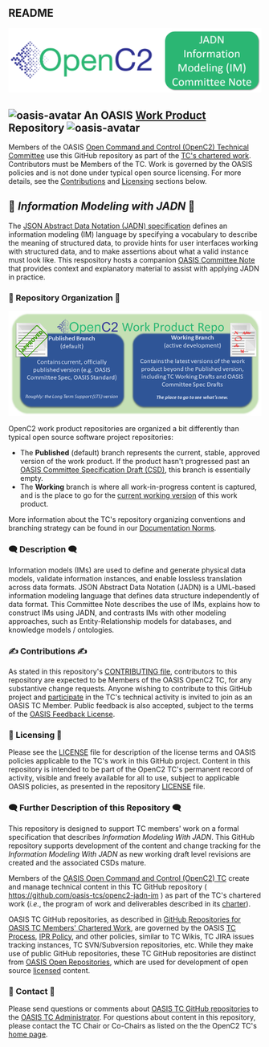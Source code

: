 ## README

![Work Product ReadMe Logo](images/jadn-im-cn-logo-header.png)

## ![oasis-avatar](https://avatars.githubusercontent.com/u/47402065?s=24&v=4) An OASIS [Work Product](https://www.oasis-open.org/policies-guidelines/oasis-defined-terms-2018-05-22/#dWorkProduct) Repository ![oasis-avatar](https://avatars.githubusercontent.com/u/47402065?s=24&v=4) 

Members of the OASIS [Open Command and Control (OpenC2) Technical
Committee](https://www.oasis-open.org/committees/tc_home.php?wg_abbrev=openc2)
use this GitHub repository as part of the [TC's chartered
work](https://www.oasis-open.org/committees/openc2/charter.php).
Contributors must be Members of the TC. Work is governed by the
OASIS policies and is not done under typical open source
licensing. For more details, see the
[Contributions](#writing_hand-contributions-writing_hand) and [Licensing](#scroll-licensing-scroll)
sections below. 

## :blue_book: _Information Modeling with JADN_ :blue_book:

The [JSON Abstract Data Notation (JADN)
specification](https://docs.oasis-open.org/openc2/jadn/v1.0/jadn-v1.0.html)
defines an information modeling (IM) language by specifying a
vocabulary to describe the meaning of structured data, to provide
hints for user interfaces working with structured data, and to
make assertions about what a valid instance must look like. This
respository hosts a companion [OASIS Committee
Note](https://www.oasis-open.org/policies-guidelines/oasis-defined-terms-2018-05-22/#dCommitteeNote)
that provides context and explanatory material to assist with
applying JADN in practice.

### :twisted_rightwards_arrows: Repository Organization :twisted_rightwards_arrows:

![branches](images/repo-branches.png)

OpenC2 work product repositories are organized a bit differently
than typical open source software project repositories:

* The **Published** (default) branch represents the current,
  stable, approved version of the work product. If the product
  hasn't progressed past an [OASIS Committee Specification Draft
  (CSD)](https://www.oasis-open.org/policies-guidelines/tc-process-2017-05-26/#committeeDraft),
  this branch is essentially empty.
* The **Working** branch is where all work-in-progress content is
  captured, and is the place to go for the [current working
  version](imjadn-v1.0-cn01.md) of this work product.

More information about the TC's repository organizing conventions
and branching strategy can be found in our [Documentation
Norms](https://github.com/oasis-tcs/openc2-tc-ops/blob/main/Documentation-Norms.md#433-configure-repository).


### :left_speech_bubble: Description :left_speech_bubble:

Information models (IMs) are used to define and generate physical
data models, validate information instances, and enable lossless
translation across data formats. JSON Abstract Data Notation
(JADN) is a UML-based information modeling language that defines
data structure independently of data format. This Committee Note
describes the use of IMs, explains how to construct IMs using
JADN, and contrasts IMs with other modeling approaches, such as
Entity-Relationship models for databases, and knowledge models /
ontologies.

### :writing_hand: Contributions :writing_hand:
<div>
<p>As stated in this repository's <a href="https://github.com/oasis-tcs/openc2-jand-im/blob/master/CONTRIBUTING.md">CONTRIBUTING file</a>, contributors to this repository are expected to be Members of the OASIS OpenC2 TC, for any substantive change requests.  Anyone wishing to contribute to this GitHub project and <a href="https://www.oasis-open.org/join/participation-instructions">participate</a> in the TC's technical activity is invited to join as an OASIS TC Member.  Public feedback is also accepted, subject to the terms of the <a href="https://www.oasis-open.org/policies-guidelines/ipr#appendixa">OASIS Feedback License</a>.</p>
</div>


### :scroll: Licensing :scroll:


Please see the <a
href="https://github.com/oasis-tcs/openc2-jand-im/blob/master/LICENSE.md">LICENSE</a>
file for description of the license terms and OASIS policies
applicable to the TC's work in this GitHub project. Content in
this repository is intended to be part of the OpenC2 TC's
permanent record of activity, visible and freely available for
all to use, subject to applicable OASIS policies, as presented in
the repository <a
href="https://github.com/oasis-tcs/openc2-jand-im/blob/master/LICENSE.md">LICENSE</a>
file.

### :left_speech_bubble:   Further Description of this Repository :left_speech_bubble: 

This repository is designed to support TC members' work on a
formal specification that describes _Information Modeling With
JADN_. This GitHub repository supports development of the content
and change tracking for the _Information Modeling With JADN_ as
new working draft level revisions are created and the associated
CSDs mature.

<div>

<p>Members of the <a href="https://www.oasis-open.org/committees/openc2/">OASIS Open Command and Control (OpenC2) TC</a> create and manage technical content in this TC GitHub repository ( <a href="https://github.com/oasis-tcs/openc2-jadn-im">https://github.com/oasis-tcs/openc2-jadn-im</a> ) as part of the TC's chartered work (<i>i.e.</i>, the program of work and deliverables described in its <a href="https://www.oasis-open.org/committees/openc2/charter.php">charter</a>).</p>

<p>OASIS TC GitHub repositories, as described in <a href="https://www.oasis-open.org/resources/tcadmin/github-repositories-for-oasis-tc-members-chartered-work">GitHub Repositories for OASIS TC Members' Chartered Work</a>, are governed by the OASIS <a href="https://www.oasis-open.org/policies-guidelines/tc-process">TC Process</a>, <a href="https://www.oasis-open.org/policies-guidelines/ipr">IPR Policy</a>, and other policies, similar to TC Wikis, TC JIRA issues tracking instances, TC SVN/Subversion repositories, etc.  While they make use of public GitHub repositories, these TC GitHub repositories are distinct from <a href="https://www.oasis-open.org/resources/open-repositories">OASIS Open Repositories</a>, which are used for development of open source <a href="https://www.oasis-open.org/resources/open-repositories/licenses">licensed</a> content.</p>
</div>


###  :envelope_with_arrow: Contact :envelope_with_arrow:
<div>
<p>Please send questions or comments about <a href="https://www.oasis-open.org/resources/tcadmin/github-repositories-for-oasis-tc-members-chartered-work">OASIS TC GitHub repositories</a> to the <a href="mailto:tc-admin@oasis-open.org">OASIS TC Administrator</a>.  For questions about content in this repository, please contact the TC Chair or Co-Chairs as listed on the the OpenC2 TC's <a href="https://www.oasis-open.org/committees/tc_home.php?wg_abbrev=openc2">home page</a>.</p>
</div>

